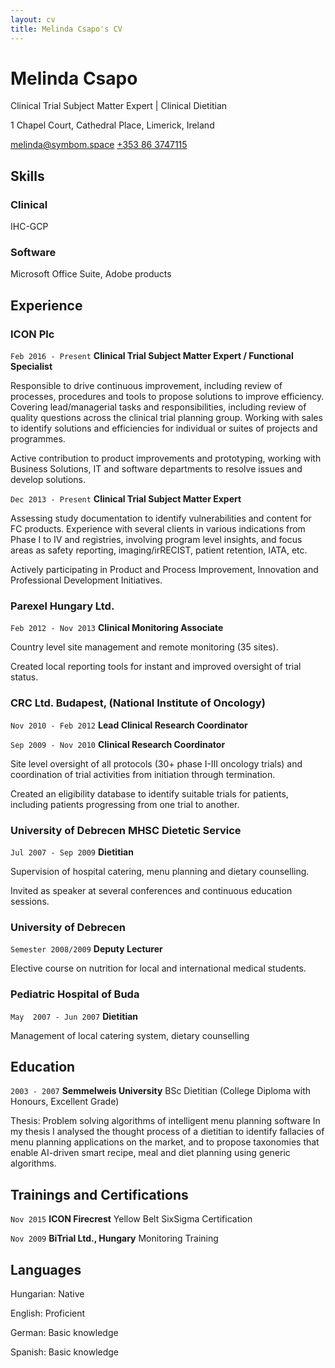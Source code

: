 ```yaml
---
layout: cv
title: Melinda Csapo's CV
---
```

# Melinda Csapo
Clinical Trial Subject Matter Expert | Clinical Dietitian

1 Chapel Court, Cathedral Place, Limerick, Ireland

<div id="webaddress">
<a href="melinda@symbom.space"><i class="fas fa-envelope"></i> melinda@symbom.space</a>
<a href="tel:+353863747115"><i class="fas fa-mobile"></i> +353 86 3747115</a>
</div>

## Skills

### Clinical

IHC-GCP

### Software

Microsoft Office Suite, Adobe products

## Experience

### ICON Plc

`Feb 2016 - Present`
**Clinical Trial Subject Matter Expert / Functional Specialist**

Responsible to drive continuous improvement, including review of processes, procedures and tools to propose solutions to improve efficiency. Covering lead/managerial tasks and responsibilities, including review of quality questions across the clinical trial planning group. Working with sales to identify solutions and efficiencies for individual or suites of projects and programmes.

Active contribution to product improvements and prototyping, working with Business Solutions, IT and software departments to resolve issues and develop solutions.

`Dec 2013 - Present`
**Clinical Trial Subject Matter Expert**

Assessing study documentation to identify vulnerabilities and content for FC products. Experience with several clients in various indications from Phase I to IV and registries, involving program level insights, and focus areas as safety reporting, imaging/irRECIST, patient retention, IATA, etc.

Actively participating in Product and Process Improvement, Innovation and Professional Development Initiatives.

### Parexel Hungary Ltd.

`Feb 2012 - Nov 2013`
**Clinical Monitoring Associate**

Country level site management and remote monitoring (35 sites).

Created local reporting tools for instant and improved oversight of trial status.

### CRC Ltd. Budapest, (National Institute of Oncology)

`Nov 2010 - Feb 2012`
**Lead Clinical Research Coordinator**

`Sep 2009 - Nov 2010`
**Clinical Research Coordinator**

Site level oversight of all protocols (30+ phase I-III oncology trials) and coordination of trial activities from initiation through termination.

Created an eligibility database to identify suitable trials for patients, including patients progressing from one trial to another.

### University of Debrecen MHSC Dietetic Service

`Jul 2007 - Sep 2009`
**Dietitian**

Supervision of hospital catering, menu planning and dietary counselling.

Invited as speaker at several conferences and continuous education sessions.

### University of Debrecen

`Semester 2008/2009`
**Deputy Lecturer** 

Elective course on nutrition for local and international medical students.

### Pediatric Hospital of Buda

`May  2007 - Jun 2007`
**Dietitian**

Management of local catering system, dietary counselling


## Education

`2003 - 2007`
__Semmelweis University__
BSc Dietitian (College Diploma with Honours, Excellent Grade)

Thesis: Problem solving algorithms of intelligent menu planning software
In my thesis I analysed the thought process of a dietitian to identify fallacies of menu planning applications on the market, and to propose taxonomies that enable AI-driven smart recipe, meal and diet planning using generic algorithms. 

## Trainings and Certifications

`Nov 2015`
__ICON Firecrest__
Yellow Belt SixSigma Certification

`Nov 2009`
__BiTrial Ltd., Hungary__
Monitoring Training

## Languages

Hungarian: Native

English: Proficient

German: Basic knowledge

Spanish: Basic knowledge

<!-- ### Footer

Last updated: Jan 2020 -->
